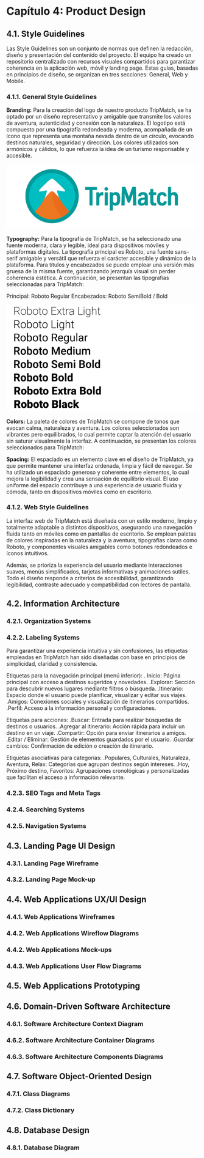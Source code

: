 # Capítulo 4: Product Design
## 4.1. Style Guidelines
Las Style Guidelines son un conjunto de normas que definen la redacción, diseño y presentación del contenido del proyecto. El equipo ha creado un repositorio centralizado con recursos visuales compartidos para garantizar coherencia en la aplicación web, móvil y landing page. Estas guías, basadas en principios de diseño, se organizan en tres secciones: General, Web y Mobile.
### 4.1.1. General Style Guidelines
__Branding:__
Para la creación del logo de nuestro producto TripMatch, se ha optado por un diseño representativo y amigable que transmite los valores de aventura, autenticidad y conexión con la naturaleza. El logotipo está compuesto por una tipografía redondeada y moderna, acompañada de un ícono que representa una montaña nevada dentro de un círculo, evocando destinos naturales, seguridad y dirección. Los colores utilizados son armónicos y cálidos, lo que refuerza la idea de un turismo responsable y accesible.

![logotipo TripMatch](img/logo-TripMatch.png)

__Typography:__
Para la tipografía de TripMatch, se ha seleccionado una fuente moderna, clara y legible, ideal para dispositivos móviles y plataformas digitales. La tipografía principal es Roboto, una fuente sans-serif amigable y versátil que refuerza el carácter accesible y dinámico de la plataforma. Para títulos y encabezados se puede emplear una versión más gruesa de la misma fuente, garantizando jerarquía visual sin perder coherencia estética.
A continuación, se presentan las tipografías seleccionadas para TripMatch:

Principal: Roboto Regular
Encabezados: Roboto SemiBold / Bold

![tipography TripMatch](img/tipografia-roboto.png)

__Colors:__
La paleta de colores de TripMatch se compone de tonos que evocan calma, naturaleza y aventura. Los colores seleccionados son vibrantes pero equilibrados, lo cual permite captar la atención del usuario sin saturar visualmente la interfaz. A continuación, se presentan los colores seleccionados para TripMatch:



__Spacing:__
El espaciado es un elemento clave en el diseño de TripMatch, ya que permite mantener una interfaz ordenada, limpia y fácil de navegar. Se ha utilizado un espaciado generoso y coherente entre elementos, lo cual mejora la legibilidad y crea una sensación de equilibrio visual. El uso uniforme del espacio contribuye a una experiencia de usuario fluida y cómoda, tanto en dispositivos móviles como en escritorio.

### 4.1.2. Web Style Guidelines
La interfaz web de TripMatch está diseñada con un estilo moderno, limpio y totalmente adaptable a distintos dispositivos, asegurando una navegación fluida tanto en móviles como en pantallas de escritorio. Se emplean paletas de colores inspiradas en la naturaleza y la aventura, tipografías claras como Roboto, y componentes visuales amigables como botones redondeados e íconos intuitivos.

Además, se prioriza la experiencia del usuario mediante interacciones suaves, menús simplificados, tarjetas informativas y animaciones sutiles. Todo el diseño responde a criterios de accesibilidad, garantizando legibilidad, contraste adecuado y compatibilidad con lectores de pantalla.


## 4.2. Information Architecture
### 4.2.1. Organization Systems


### 4.2.2. Labeling Systems
Para garantizar una experiencia intuitiva y sin confusiones, las etiquetas empleadas en TripMatch han sido diseñadas con base en principios de simplicidad, claridad y consistencia.

Etiquetas para la navegación principal (menú inferior):
\. Inicio: Página principal con acceso a destinos sugeridos y novedades.
\.Explorar: Sección para descubrir nuevos lugares mediante filtros o búsqueda.
\.Itinerario: Espacio donde el usuario puede planificar, visualizar y editar sus viajes.
\.Amigos: Conexiones sociales y visualización de itinerarios compartidos.
\.Perfil: Acceso a la información personal y configuraciones.

Etiquetas para acciones:
\.Buscar: Entrada para realizar búsquedas de destinos o usuarios.
\.Agregar al itinerario: Acción rápida para incluir un destino en un viaje.
\.Compartir: Opción para enviar itinerarios a amigos.
\.Editar / Eliminar: Gestión de elementos guardados por el usuario.
\.Guardar cambios: Confirmación de edición o creación de itinerario.

Etiquetas asociativas para categorías:
\.Populares, Culturales, Naturaleza, Aventura, Relax: Categorías que agrupan destinos según intereses.
\.Hoy, Próximo destino, Favoritos: Agrupaciones cronológicas y personalizadas que facilitan el acceso a información relevante.


### 4.2.3. SEO Tags and Meta Tags 
### 4.2.4. Searching Systems
### 4.2.5. Navigation Systems
## 4.3. Landing Page UI Design
### 4.3.1. Landing Page Wireframe
### 4.3.2. Landing Page Mock-up
## 4.4. Web Applications UX/UI Design
### 4.4.1. Web Applications Wireframes
### 4.4.2. Web Applications Wireflow Diagrams
### 4.4.2. Web Applications Mock-ups
### 4.4.3. Web Applications User Flow Diagrams
## 4.5. Web Applications Prototyping
## 4.6. Domain-Driven Software Architecture
### 4.6.1. Software Architecture Context Diagram
### 4.6.2. Software Architecture Container Diagrams
### 4.6.3. Software Architecture Components Diagrams
## 4.7. Software Object-Oriented Design
### 4.7.1. Class Diagrams
### 4.7.2. Class Dictionary
## 4.8. Database Design
### 4.8.1. Database Diagram
